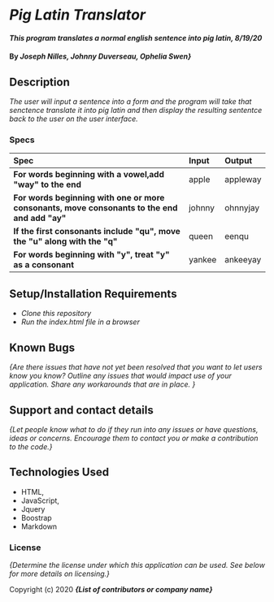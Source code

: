 # _Pig Latin Translator_

#### _This program translates a normal english sentence into pig latin, 8/19/20_

#### By _**Joseph Nilles, Johnny Duverseau, Ophelia Swen}**_

## Description

_The user will input a sentence into a form and the program will take that senctence translate it into pig latin and then display the resulting sententce back to the user on the user interface._

### Specs
| Spec | Input | Output |
| :-------------     | :------------- | :------------- |
| **For words beginning with a vowel,add "way" to the end** | apple |appleway |
| **For words beginning with one or more consonants, move consonants to the end and add "ay"** | johnny | ohnnyjay |
| **If the first consonants include "qu", move the "u" along with the "q"**| queen | eenqu |
| **For words beginning with "y", treat "y" as a consonant**|yankee | ankeeyay |

## Setup/Installation Requirements

* _Clone this repository_
* _Run the index.html file in a browser_



## Known Bugs

_{Are there issues that have not yet been resolved that you want to let users know you know?  Outline any issues that would impact use of your application.  Share any workarounds that are in place. }_

## Support and contact details

_{Let people know what to do if they run into any issues or have questions, ideas or concerns.  Encourage them to contact you or make a contribution to the code.}_

## Technologies Used
- HTML, 
- JavaScript, 
- Jquery  
- Boostrap
- Markdown

### License

*{Determine the license under which this application can be used.  See below for more details on licensing.}*

Copyright (c) 2020 **_{List of contributors or company name}_**